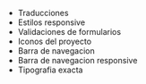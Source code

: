 - Traducciones
- Estilos responsive
- Validaciones de formularios
- Iconos del proyecto
- Barra de navegacion
- Barra de navegacion responsive
- Tipografia exacta